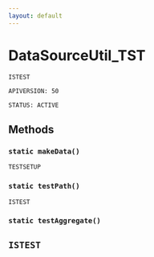 ```yaml
---
layout: default
---
```

# DataSourceUtil_TST

`ISTEST`

`APIVERSION: 50`

`STATUS: ACTIVE`
## Methods
### `static makeData()`

`TESTSETUP`
### `static testPath()`

`ISTEST`
### `static testAggregate()`

`ISTEST`
---
